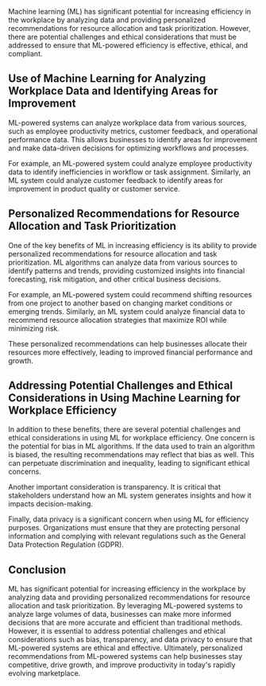 

Machine learning (ML) has significant potential for increasing efficiency in the workplace by analyzing data and providing personalized recommendations for resource allocation and task prioritization. However, there are potential challenges and ethical considerations that must be addressed to ensure that ML-powered efficiency is effective, ethical, and compliant.

Use of Machine Learning for Analyzing Workplace Data and Identifying Areas for Improvement
------------------------------------------------------------------------------------------

ML-powered systems can analyze workplace data from various sources, such as employee productivity metrics, customer feedback, and operational performance data. This allows businesses to identify areas for improvement and make data-driven decisions for optimizing workflows and processes.

For example, an ML-powered system could analyze employee productivity data to identify inefficiencies in workflow or task assignment. Similarly, an ML system could analyze customer feedback to identify areas for improvement in product quality or customer service.

Personalized Recommendations for Resource Allocation and Task Prioritization
----------------------------------------------------------------------------

One of the key benefits of ML in increasing efficiency is its ability to provide personalized recommendations for resource allocation and task prioritization. ML algorithms can analyze data from various sources to identify patterns and trends, providing customized insights into financial forecasting, risk mitigation, and other critical business decisions.

For example, an ML-powered system could recommend shifting resources from one project to another based on changing market conditions or emerging trends. Similarly, an ML system could analyze financial data to recommend resource allocation strategies that maximize ROI while minimizing risk.

These personalized recommendations can help businesses allocate their resources more effectively, leading to improved financial performance and growth.

Addressing Potential Challenges and Ethical Considerations in Using Machine Learning for Workplace Efficiency
-------------------------------------------------------------------------------------------------------------

In addition to these benefits, there are several potential challenges and ethical considerations in using ML for workplace efficiency. One concern is the potential for bias in ML algorithms. If the data used to train an algorithm is biased, the resulting recommendations may reflect that bias as well. This can perpetuate discrimination and inequality, leading to significant ethical concerns.

Another important consideration is transparency. It is critical that stakeholders understand how an ML system generates insights and how it impacts decision-making.

Finally, data privacy is a significant concern when using ML for efficiency purposes. Organizations must ensure that they are protecting personal information and complying with relevant regulations such as the General Data Protection Regulation (GDPR).

Conclusion
----------

ML has significant potential for increasing efficiency in the workplace by analyzing data and providing personalized recommendations for resource allocation and task prioritization. By leveraging ML-powered systems to analyze large volumes of data, businesses can make more informed decisions that are more accurate and efficient than traditional methods. However, it is essential to address potential challenges and ethical considerations such as bias, transparency, and data privacy to ensure that ML-powered systems are ethical and effective. Ultimately, personalized recommendations from ML-powered systems can help businesses stay competitive, drive growth, and improve productivity in today's rapidly evolving marketplace.
